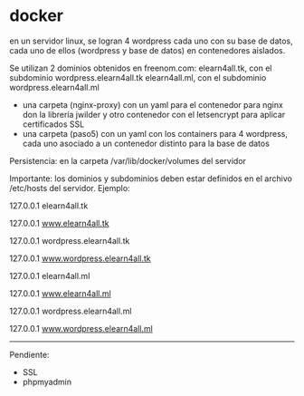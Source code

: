 # docker
en un servidor linux, se logran 4 wordpress cada uno con su base de datos, cada uno de ellos (wordpress y base de datos) en contenedores aislados.

Se utilizan 2 dominios obtenidos en freenom.com:
elearn4all.tk, con el subdominio wordpress.elearn4all.tk
elearn4all.ml, con el subdominio wordpress.elearn4all.ml

- una carpeta (nginx-proxy) con un yaml para el contenedor para nginx don la librería jwilder y otro contenedor con el letsencrypt para aplicar certificados SSL
- una carpeta (paso5) con un yaml con los containers para 4 wordpress, cada uno asociado a un contenedor distinto para la base de datos


Persistencia: en la carpeta /var/lib/docker/volumes del servidor

Importante: los dominios y subdominios deben estar definidos en el archivo /etc/hosts del servidor. Ejemplo:

127.0.0.1       elearn4all.tk

127.0.0.1       www.elearn4all.tk

127.0.0.1       wordpress.elearn4all.tk

127.0.0.1       www.wordpress.elearn4all.tk

127.0.0.1       elearn4all.ml

127.0.0.1       www.elearn4all.ml

127.0.0.1       wordpress.elearn4all.ml

127.0.0.1       www.wordpress.elearn4all.ml


-------------------------
Pendiente:
- SSL
- phpmyadmin


